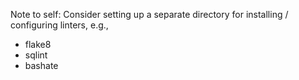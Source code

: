 Note to self: Consider setting up a separate directory for installing / configuring linters, e.g.,

* flake8
* sqlint
* bashate
